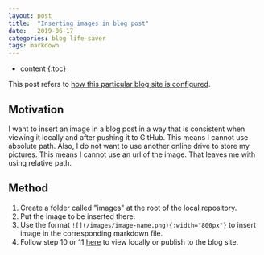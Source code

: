 ```yaml
---
layout: post
title:  "Inserting images in blog post"
date:   2019-06-17
categories: blog life-saver
tags: markdown
---
```


* content
{:toc}

This post refers to [how this particular blog site is configured](https://largecats.github.io/2019/06/17/Build-blog/).

## Motivation

I want to insert an image in a blog post in a way that is consistent when viewing it locally and after pushing it to GitHub. This means I cannot use absolute path. Also, I do not want to use another online drive to store my pictures. This means I cannot use an url of the image. That leaves me with using relative path.



## Method

1. Create a folder called "images" at the root of the local repository.
2. Put the image to be inserted there.
3. Use the format `![](/images/image-name.png){:width="800px"}` to insert image in the corresponding markdown file.
4. Follow step 10 or 11 [here](https://largecats.github.io/2019/06/17/Build-blog/) to view locally or publish to the blog site.